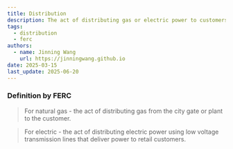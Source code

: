 ```yaml
---
title: Distribution
description: The act of distributing gas or electric power to customers.
tags:
  - distribution
  - ferc
authors:
  - name: Jinning Wang
    url: https://jinningwang.github.io
date: 2025-03-15
last_update: 2025-06-20
---
```


### Definition by FERC

> For natural gas - the act of distributing gas from the city gate or plant to the customer.

> For electric - the act of distributing electric power using low voltage transmission lines that deliver power to retail customers.

